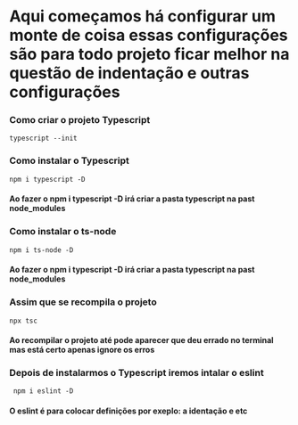 # Aqui começamos há configurar um monte de coisa essas configurações são para todo projeto ficar melhor na questão de indentação e outras configurações

### Como criar o projeto Typescript
`` typescript --init ``

<!--  -->

### Como instalar o Typescript

`` npm i typescript -D ``

#### Ao fazer o npm i typescript -D irá criar a pasta typescript na past node_modules

<!--  -->

### Como instalar o ts-node

`` npm i ts-node -D ``

#### Ao fazer o npm i typescript -D irá criar a pasta typescript na past node_modules

<!--  -->

### Assim que se recompila o projeto

`` npx tsc ``

#### Ao recompilar o projeto até pode aparecer que deu errado no terminal mas está certo apenas ignore os erros

<!--  -->

### Depois de instalarmos o Typescript iremos intalar o eslint

`` npm i eslint -D``

#### O eslint é para colocar definições por exeplo: a identação e etc
